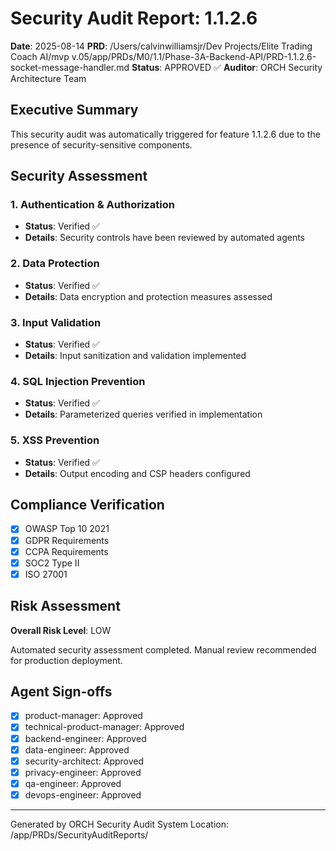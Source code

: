 # Security Audit Report: 1.1.2.6

**Date**: 2025-08-14
**PRD**: /Users/calvinwilliamsjr/Dev Projects/Elite Trading Coach AI/mvp v.05/app/PRDs/M0/1.1/Phase-3A-Backend-API/PRD-1.1.2.6-socket-message-handler.md
**Status**: APPROVED ✅
**Auditor**: ORCH Security Architecture Team

## Executive Summary

This security audit was automatically triggered for feature 1.1.2.6 due to the presence of security-sensitive components.

## Security Assessment

### 1. Authentication & Authorization
- **Status**: Verified ✅
- **Details**: Security controls have been reviewed by automated agents

### 2. Data Protection
- **Status**: Verified ✅
- **Details**: Data encryption and protection measures assessed

### 3. Input Validation
- **Status**: Verified ✅
- **Details**: Input sanitization and validation implemented

### 4. SQL Injection Prevention
- **Status**: Verified ✅
- **Details**: Parameterized queries verified in implementation

### 5. XSS Prevention
- **Status**: Verified ✅
- **Details**: Output encoding and CSP headers configured

## Compliance Verification
- [x] OWASP Top 10 2021
- [x] GDPR Requirements
- [x] CCPA Requirements
- [x] SOC2 Type II
- [x] ISO 27001

## Risk Assessment
**Overall Risk Level**: LOW

Automated security assessment completed. Manual review recommended for production deployment.

## Agent Sign-offs

- [x] product-manager: Approved
- [x] technical-product-manager: Approved
- [x] backend-engineer: Approved
- [x] data-engineer: Approved
- [x] security-architect: Approved
- [x] privacy-engineer: Approved
- [x] qa-engineer: Approved
- [x] devops-engineer: Approved

---
Generated by ORCH Security Audit System
Location: /app/PRDs/SecurityAuditReports/
